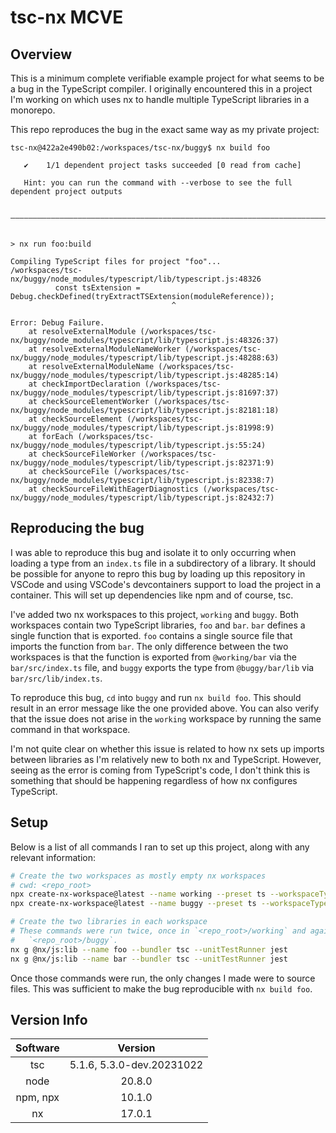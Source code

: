# tsc-nx MCVE
## Overview
This is a minimum complete verifiable example project for what seems to be a
bug in the TypeScript compiler. I originally encountered this in a project I'm
working on which uses nx to handle multiple TypeScript libraries in a monorepo.

This repo reproduces the bug in the exact same way as my private project:
```
tsc-nx@422a2e490b02:/workspaces/tsc-nx/buggy$ nx build foo

   ✔    1/1 dependent project tasks succeeded [0 read from cache]

   Hint: you can run the command with --verbose to see the full dependent project outputs

 ————————————————————————————————————————————————————————————————————————————————————————


> nx run foo:build

Compiling TypeScript files for project "foo"...
/workspaces/tsc-nx/buggy/node_modules/typescript/lib/typescript.js:48326
          const tsExtension = Debug.checkDefined(tryExtractTSExtension(moduleReference));
                                    ^

Error: Debug Failure.
    at resolveExternalModule (/workspaces/tsc-nx/buggy/node_modules/typescript/lib/typescript.js:48326:37)
    at resolveExternalModuleNameWorker (/workspaces/tsc-nx/buggy/node_modules/typescript/lib/typescript.js:48288:63)
    at resolveExternalModuleName (/workspaces/tsc-nx/buggy/node_modules/typescript/lib/typescript.js:48285:14)
    at checkImportDeclaration (/workspaces/tsc-nx/buggy/node_modules/typescript/lib/typescript.js:81697:37)
    at checkSourceElementWorker (/workspaces/tsc-nx/buggy/node_modules/typescript/lib/typescript.js:82181:18)
    at checkSourceElement (/workspaces/tsc-nx/buggy/node_modules/typescript/lib/typescript.js:81998:9)
    at forEach (/workspaces/tsc-nx/buggy/node_modules/typescript/lib/typescript.js:55:24)
    at checkSourceFileWorker (/workspaces/tsc-nx/buggy/node_modules/typescript/lib/typescript.js:82371:9)
    at checkSourceFile (/workspaces/tsc-nx/buggy/node_modules/typescript/lib/typescript.js:82338:7)
    at checkSourceFileWithEagerDiagnostics (/workspaces/tsc-nx/buggy/node_modules/typescript/lib/typescript.js:82432:7)
```

## Reproducing the bug
I was able to reproduce this bug and isolate it to only occurring when loading
a type from an `index.ts` file in a subdirectory of a library. It should be
possible for anyone to repro this bug by loading up this repository in VSCode
and using VSCode's devcontainers support to load the project in a container.
This will set up dependencies like npm and of course, tsc.

I've added two nx workspaces to this project, `working` and `buggy`. Both
workspaces contain two TypeScript libraries, `foo` and `bar`. `bar` defines a
single function that is exported. `foo` contains a single source file that
imports the function from `bar`. The only difference between the two workspaces
is that the function is exported from `@working/bar` via the `bar/src/index.ts`
file, and `buggy` exports the type from `@buggy/bar/lib` via
`bar/src/lib/index.ts`.

To reproduce this bug, `cd` into `buggy` and run `nx build foo`. This should
result in an error message like the one provided above. You can also verify
that the issue does not arise in the `working` workspace by running the same
command in that workspace.

I'm not quite clear on whether this issue is related to how nx sets up imports
between libraries as I'm relatively new to both nx and TypeScript. However,
seeing as the error is coming from TypeScript's code, I don't think this is
something that should be happening regardless of how nx configures TypeScript.

## Setup
Below is a list of all commands I ran to set up this project, along with any
relevant information:
```sh
# Create the two workspaces as mostly empty nx workspaces
# cwd: <repo_root>
npx create-nx-workspace@latest --name working --preset ts --workspaceType integrated --nxCloud false
npx create-nx-workspace@latest --name buggy --preset ts --workspaceType integrated --nxCloud false

# Create the two libraries in each workspace
# These commands were run twice, once in `<repo_root>/working` and again in
#   `<repo_root>/buggy`.
nx g @nx/js:lib --name foo --bundler tsc --unitTestRunner jest
nx g @nx/js:lib --name bar --bundler tsc --unitTestRunner jest
```

Once those commands were run, the only changes I made were to source files. This
was sufficient to make the bug reproducible with `nx build foo`.

## Version Info
| Software | Version |
|:--------:|:-------:|
| tsc | 5.1.6, 5.3.0-dev.20231022 |
| node | 20.8.0 |
| npm, npx | 10.1.0 |
| nx | 17.0.1 |

